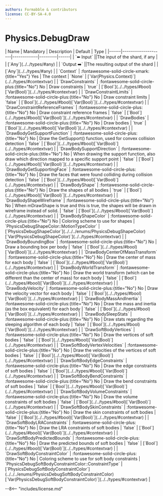 ```yaml
---
authors: Formabble & contributors
license: CC-BY-SA-4.0
---
```



# Physics.DebugDraw

<div class="sh-parameters" markdown="1">
| Name | Mandatory | Description | Default | Type |
|------|---------------------|-------------|---------|------|
| `⬅️ Input` ||The input of the shard, if any | | [`Any`](../../types/#any) |
| `Output ➡️` ||The resulting output of the shard | | [`Any`](../../types/#any) |
| `Context` | :fontawesome-solid-circle-xmark:{title="Yes"} Yes  | The context | `None` | [`Var(Physics.Context)`](../../types/#contextvar) |
| `DrawConstraints` | :fontawesome-solid-circle-plus:{title="No"} No  | Draw constraints | `true` | [`Bool`](../../types/#bool)[`Var(Bool)`](../../types/#contextvar) |
| `DrawConstraintLimits` | :fontawesome-solid-circle-plus:{title="No"} No  | Draw constraint limits | `false` | [`Bool`](../../types/#bool)[`Var(Bool)`](../../types/#contextvar) |
| `DrawConstraintReferenceFrames` | :fontawesome-solid-circle-plus:{title="No"} No  | Draw constraint reference frames | `false` | [`Bool`](../../types/#bool)[`Var(Bool)`](../../types/#contextvar) |
| `DrawBodies` | :fontawesome-solid-circle-plus:{title="No"} No  | Draw bodies | `true` | [`Bool`](../../types/#bool)[`Var(Bool)`](../../types/#contextvar) |
| `DrawBodyGetSupportFunction` | :fontawesome-solid-circle-plus:{title="No"} No  | Draw the GetSupport() function, used for convex collision detection | `false` | [`Bool`](../../types/#bool)[`Var(Bool)`](../../types/#contextvar) |
| `DrawBodySupportDirection` | :fontawesome-solid-circle-plus:{title="No"} No  | When drawing the support function, also draw which direction mapped to a specific support point | `false` | [`Bool`](../../types/#bool)[`Var(Bool)`](../../types/#contextvar) |
| `DrawBodyGetSupportingFace` | :fontawesome-solid-circle-plus:{title="No"} No  | Draw the faces that were found colliding during collision detection | `false` | [`Bool`](../../types/#bool)[`Var(Bool)`](../../types/#contextvar) |
| `DrawBodyShape` | :fontawesome-solid-circle-plus:{title="No"} No  | Draw the shapes of all bodies | `true` | [`Bool`](../../types/#bool)[`Var(Bool)`](../../types/#contextvar) |
| `DrawBodyShapeWireframe` | :fontawesome-solid-circle-plus:{title="No"} No  | When mDrawShape is true and this is true, the shapes will be drawn in wireframe instead of solid. | `false` | [`Bool`](../../types/#bool)[`Var(Bool)`](../../types/#contextvar) |
| `DrawBodyShapeColor` | :fontawesome-solid-circle-plus:{title="No"} No  | Coloring scheme to use for shapes | `PhysicsDebugShapeColor::MotionTypeColor` | [`PhysicsDebugShapeColor`](../../../enums/PhysicsDebugShapeColor)[`Var(PhysicsDebugShapeColor)`](../../types/#contextvar) |
| `DrawBodyBoundingBox` | :fontawesome-solid-circle-plus:{title="No"} No  | Draw a bounding box per body | `false` | [`Bool`](../../types/#bool)[`Var(Bool)`](../../types/#contextvar) |
| `DrawBodyCenterOfMassTransform` | :fontawesome-solid-circle-plus:{title="No"} No  | Draw the center of mass for each body | `false` | [`Bool`](../../types/#bool)[`Var(Bool)`](../../types/#contextvar) |
| `DrawBodyWorldTransform` | :fontawesome-solid-circle-plus:{title="No"} No  | Draw the world transform (which can be different than the center of mass) for each body | `false` | [`Bool`](../../types/#bool)[`Var(Bool)`](../../types/#contextvar) |
| `DrawBodyVelocity` | :fontawesome-solid-circle-plus:{title="No"} No  | Draw the velocity vector for each body | `false` | [`Bool`](../../types/#bool)[`Var(Bool)`](../../types/#contextvar) |
| `DrawBodyMassAndInertia` | :fontawesome-solid-circle-plus:{title="No"} No  | Draw the mass and inertia (as the box equivalent) for each body | `false` | [`Bool`](../../types/#bool)[`Var(Bool)`](../../types/#contextvar) |
| `DrawBodySleepStats` | :fontawesome-solid-circle-plus:{title="No"} No  | Draw stats regarding the sleeping algorithm of each body | `false` | [`Bool`](../../types/#bool)[`Var(Bool)`](../../types/#contextvar) |
| `DrawSoftBodyVertices` | :fontawesome-solid-circle-plus:{title="No"} No  | Draw the vertices of soft bodies | `false` | [`Bool`](../../types/#bool)[`Var(Bool)`](../../types/#contextvar) |
| `DrawSoftBodyVertexVelocities` | :fontawesome-solid-circle-plus:{title="No"} No  | Draw the velocities of the vertices of soft bodies | `false` | [`Bool`](../../types/#bool)[`Var(Bool)`](../../types/#contextvar) |
| `DrawSoftBodyEdgeConstraints` | :fontawesome-solid-circle-plus:{title="No"} No  | Draw the edge constraints of soft bodies | `false` | [`Bool`](../../types/#bool)[`Var(Bool)`](../../types/#contextvar) |
| `DrawSoftBodyBendConstraints` | :fontawesome-solid-circle-plus:{title="No"} No  | Draw the bend constraints of soft bodies | `false` | [`Bool`](../../types/#bool)[`Var(Bool)`](../../types/#contextvar) |
| `DrawSoftBodyVolumeConstraints` | :fontawesome-solid-circle-plus:{title="No"} No  | Draw the volume constraints of soft bodies | `false` | [`Bool`](../../types/#bool)[`Var(Bool)`](../../types/#contextvar) |
| `DrawSoftBodySkinConstraints` | :fontawesome-solid-circle-plus:{title="No"} No  | Draw the skin constraints of soft bodies | `false` | [`Bool`](../../types/#bool)[`Var(Bool)`](../../types/#contextvar) |
| `DrawSoftBodyLRAConstraints` | :fontawesome-solid-circle-plus:{title="No"} No  | Draw the LRA constraints of soft bodies | `false` | [`Bool`](../../types/#bool)[`Var(Bool)`](../../types/#contextvar) |
| `DrawSoftBodyPredictedBounds` | :fontawesome-solid-circle-plus:{title="No"} No  | Draw the predicted bounds of soft bodies | `false` | [`Bool`](../../types/#bool)[`Var(Bool)`](../../types/#contextvar) |
| `DrawSoftBodyConstraintColor` | :fontawesome-solid-circle-plus:{title="No"} No  | Coloring scheme to use for soft body constraints | `PhysicsDebugSoftBodyConstraintColor::ConstraintType` | [`PhysicsDebugSoftBodyConstraintColor`](../../../enums/PhysicsDebugSoftBodyConstraintColor)[`Var(PhysicsDebugSoftBodyConstraintColor)`](../../types/#contextvar) |

</div>



--8<-- "includes/license.md"

